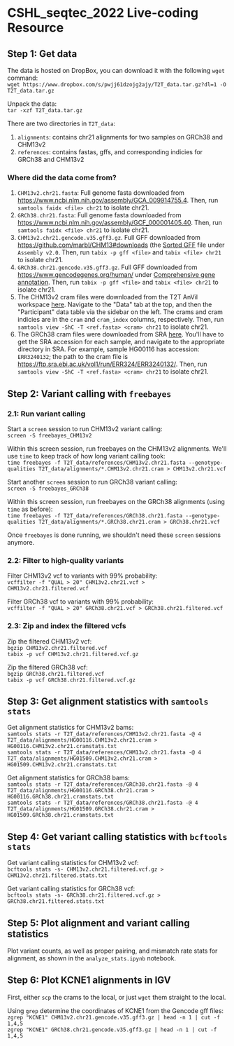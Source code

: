 # CSHL_seqtec_2022 Live-coding Resource

## Step 1: Get data

The data is hosted on DropBox, you can download it with the following `wget` command:<br>
`wget https://www.dropbox.com/s/pwjj61dzojg2ajy/T2T_data.tar.gz?dl=1 -O T2T_data.tar.gz`

Unpack the data:<br>
`tar -xzf T2T_data.tar.gz`

There are two directories in `T2T_data`:
1. `alignments`: contains chr21 alignments for two samples on GRCh38 and CHM13v2
2. `references`: contains fastas, gffs, and corresponding indicies for GRCh38 and CHM13v2

### Where did the data come from?
1. `CHM13v2.chr21.fasta`: Full genome fasta downloaded from https://www.ncbi.nlm.nih.gov/assembly/GCA_009914755.4. Then, run `samtools faidx <file> chr21` to isolate chr21.
2. `GRCh38.chr21.fasta`: Full genome fasta downloaded from https://www.ncbi.nlm.nih.gov/assembly/GCF_000001405.40. Then, run `samtools faidx <file> chr21` to isolate chr21.
3. `CHM13v2.chr21.gencode.v35.gff3.gz`. Full GFF downloaded from https://github.com/marbl/CHM13#downloads (the [Sorted GFF](https://s3-us-west-2.amazonaws.com/human-pangenomics/T2T/CHM13/assemblies/annotation/chm13v2.0_GENCODEv35_CAT_Liftoff.vep.gff3.gz) file under `Assembly v2.0`. Then, run `tabix -p gff <file>` and `tabix <file> chr21` to isolate chr21.
4. `GRCh38.chr21.gencode.v35.gff3.gz`. Full GFF downloaded from https://www.gencodegenes.org/human/ under [Comprehensive gene annotation](https://ftp.ebi.ac.uk/pub/databases/gencode/Gencode_human/release_42/gencode.v42.annotation.gff3.gz). Then, run `tabix -p gff <file>` and `tabix <file> chr21` to isolate chr21.
5. The CHM13v2 cram files were downloaded from the T2T AnVil workspace [here](https://anvil.terra.bio/#workspaces/anvil-datastorage/AnVIL_T2T). Navigate to the "Data" tab at the top, and then the "Participant" data table via the sidebar on the left. The crams and cram indicies are in the `cram` and `cram_index` columns, respectively. Then, run `samtools view -ShC -T <ref.fasta> <cram> chr21` to isolate chr21.
6. The GRCh38 cram files were downloaded from SRA [here](https://ftp.sra.ebi.ac.uk/vol1/run/). You'll have to get the SRA accession for each sample, and navigate to the appropriate directory in SRA. For example, sample HG00116 has accession: `ERR3240132`; the path to the cram file is https://ftp.sra.ebi.ac.uk/vol1/run/ERR324/ERR3240132/. Then, run `samtools view -ShC -T <ref.fasta> <cram> chr21` to isolate chr21.

## Step 2: Variant calling with `freebayes`

### 2.1: Run variant calling

Start a `screen` session to run CHM13v2 variant calling:<br>
`screen -S freebayes_CHM13v2`

Within this screen session, run freebayes on the CHM13v2 alignments. We'll use `time` to keep track of how long variant calling took:<br>
`time freebayes -f T2T_data/references/CHM13v2.chr21.fasta --genotype-qualities T2T_data/alignments/*.CHM13v2.chr21.cram > CHM13v2.chr21.vcf`

Start another `screen` session to run GRCh38 variant calling:<br>
`screen -S freebayes_GRCh38`

Within this screen session, run freebayes on the GRCh38 alignments (using `time` as before):<br>
`time freebayes -f T2T_data/references/GRCh38.chr21.fasta --genotype-qualities T2T_data/alignments/*.GRCh38.chr21.cram > GRCh38.chr21.vcf`

Once `freebayes` is done running, we shouldn't need these `screen` sessions anymore.

### 2.2: Filter to high-quality variants

Filter CHM13v2 vcf to variants with 99% probability:<br>
`vcffilter -f "QUAL > 20" CHM13v2.chr21.vcf > CHM13v2.chr21.filtered.vcf`

Filter GRCh38 vcf to variants with 99% probability:<br>
`vcffilter -f "QUAL > 20" GRCh38.chr21.vcf > GRCh38.chr21.filtered.vcf`

### 2.3: Zip and index the filtered vcfs

Zip the filtered CHM13v2 vcf:<br>
`bgzip CHM13v2.chr21.filtered.vcf`<br>
`tabix -p vcf CHM13v2.chr21.filtered.vcf.gz`

Zip the filtered GRCh38 vcf:<br>
`bgzip GRCh38.chr21.filtered.vcf`<br>
`tabix -p vcf GRCh38.chr21.filtered.vcf.gz`<br>


## Step 3: Get alignment statistics with `samtools stats`

Get alignment statistics for CHM13v2 bams:<br>
`samtools stats -r T2T_data/references/CHM13v2.chr21.fasta -@ 4 T2T_data/alignments/HG00116.CHM13v2.chr21.cram > HG00116.CHM13v2.chr21.cramstats.txt`<br>
`samtools stats -r T2T_data/references/CHM13v2.chr21.fasta -@ 4 T2T_data/alignments/HG01509.CHM13v2.chr21.cram > HG01509.CHM13v2.chr21.cramstats.txt`

Get alignment statistics for GRCh38 bams:<br>
`samtools stats -r T2T_data/references/GRCh38.chr21.fasta -@ 4 T2T_data/alignments/HG00116.GRCh38.chr21.cram > HG00116.GRCh38.chr21.cramstats.txt`<br>
`samtools stats -r T2T_data/references/GRCh38.chr21.fasta -@ 4 T2T_data/alignments/HG01509.GRCh38.chr21.cram > HG01509.GRCh38.chr21.cramstats.txt`


## Step 4: Get variant calling statistics with `bcftools stats`

Get variant calling statistics for CHM13v2 vcf:<br>
`bcftools stats -s- CHM13v2.chr21.filtered.vcf.gz > CHM13v2.chr21.filtered.stats.txt`

Get variant calling statistics for GRCh38 vcf:<br>
`bcftools stats -s- GRCh38.chr21.filtered.vcf.gz > GRCh38.chr21.filtered.stats.txt`


## Step 5: Plot alignment and variant calling statistics

Plot variant counts, as well as proper pairing, and mismatch rate stats for alignment, as shown in the `analyze_stats.ipynb` notebook.

## Step 6: Plot KCNE1 alignments in IGV

First, either `scp` the crams to the local, or just `wget` them straight to the local.

Using `grep` determine the coordinates of KCNE1 from the Gencode gff files:<br>
`zgrep "KCNE1" CHM13v2.chr21.gencode.v35.gff3.gz | head -n 1 | cut -f 1,4,5`<br>
`zgrep "KCNE1" GRCh38.chr21.gencode.v35.gff3.gz | head -n 1 | cut -f 1,4,5`
